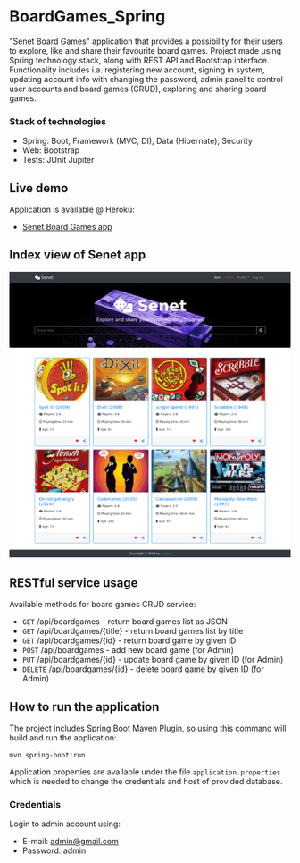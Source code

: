 # BoardGames_Spring
"Senet Board Games" application that provides a possibility for their users to explore, like and share their favourite board games. Project made using Spring technology stack, along with REST API and Bootstrap interface.<br/>
Functionality includes i.a. registering new account, signing in system, updating account info with changing the password, admin panel to control user accounts and board games (CRUD), exploring and sharing board games.

### Stack of technologies
* Spring: Boot, Framework (MVC, DI), Data (Hibernate), Security
* Web: Bootstrap
* Tests: JUnit Jupiter

## Live demo
Application is available @ Heroku:
* [Senet Board Games app](https://senetbg.herokuapp.com/)

## Index view of Senet app
![senet-view](images/senet-view.png)

## RESTful service usage
Available methods for board games CRUD service:
* `GET` /api/boardgames - return board games list as JSON
* `GET` /api/boardgames/{title} - return board games list by title
* `GET` /api/boardgames/{id} - return board game by given ID
* `POST` /api/boardgames - add new board game (for Admin)
* `PUT` /api/boardgames/{id} - update board game by given ID (for Admin)
* `DELETE` /api/boardgames/{id} - delete board game by given ID (for Admin)

## How to run the application
The project includes Spring Boot Maven Plugin, so using this command will build and run the application:
```
mvn spring-boot:run
```
Application properties are available under the file `application.properties` which is needed to change the credentials and host of provided database.

### Credentials
Login to admin account using:
* E-mail: admin@gmail.com
* Password: admin